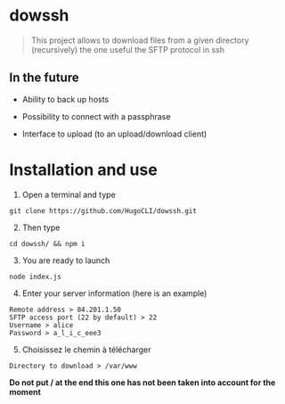 # dowssh
> This project allows to download files from a given directory (recursively) the one useful the SFTP protocol in ssh

## In the future

- Ability to back up hosts

- Possibility to connect with a passphrase

- Interface to upload (to an upload/download client)

# Installation and use

1. Open a terminal and type
```
git clone https://github.com/HugoCLI/dowssh.git 
```

2. Then type
```
cd dowssh/ && npm i
```

3. You are ready to launch
```
node index.js
```

4. Enter your server information (here is an example)
```
Remote address > 84.201.1.50
SFTP access port (22 by default) > 22
Username > alice
Password > a_l_i_c_eee3
```

5. Choisissez le chemin à télécharger
```
Directory to download > /var/www
```
**Do not put / at the end this one has not been taken into account for the moment**

